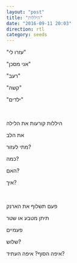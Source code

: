 ```yaml
---
layout: "post"
title: "היללות"
date: "2016-09-11 20:03"
direction: rtl
category: seeds
---
```

"עזרו לי"

"אני מסכן"

"רעב"

"קשה"

"ילדים"

<br>

היללות קורעות את הלילה

את הלב

מתי לעזור?

כמה?

האם?

איך?

<br>

פעם תשלוף את הארנק

תיתן מטבע או שטר

פעמיים

שלוש?

איפה הסוף? איפה העתיד?
